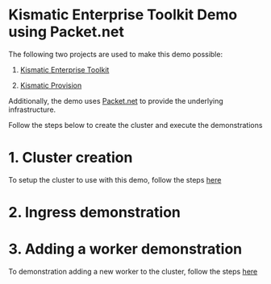 # Kismatic Enterprise Toolkit Demo using Packet.net

The following two projects are used to make this demo possible:

1. [Kismatic Enterprise Toolkit](https://github.com/apprenda/kismatic)

2. [Kismatic Provision](https://github.com/apprenda/kismatic-provision)

Additionally, the demo uses [Packet.net](https://www.packet.net/) to provide the underlying infrastructure.

Follow the steps below to create the cluster and execute the demonstrations

# 1. Cluster creation
To setup the cluster to use with this demo, follow the steps [here](docs/local-machine-setup.md)

# 2. Ingress demonstration


# 3. Adding a worker demonstration
To demonstration adding a new worker to the cluster, follow the steps [here](docs/adding-a-worker-node.md)